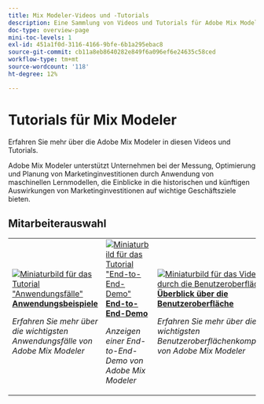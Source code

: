 ```yaml
---
title: Mix Modeler-Videos und -Tutorials
description: Eine Sammlung von Videos und Tutorials für Adobe Mix Modeler.
doc-type: overview-page
mini-toc-levels: 1
exl-id: 451a1f0d-3116-4166-9bfe-6b1a295ebac8
source-git-commit: cb11a8eb8640282e849f6a096ef6e24635c58ced
workflow-type: tm+mt
source-wordcount: '118'
ht-degree: 12%

---
```


# Tutorials für Mix Modeler

Erfahren Sie mehr über die Adobe Mix Modeler in diesen Videos und Tutorials.

Adobe Mix Modeler unterstützt Unternehmen bei der Messung, Optimierung und Planung von Marketinginvestitionen durch Anwendung von maschinellen Lernmodellen, die Einblicke in die historischen und künftigen Auswirkungen von Marketinginvestitionen auf wichtige Geschäftsziele bieten.


<div id="recs-overview-body-1"></div>
<div id="recs-overview-body-2"></div>
<div id="recs-overview-body-3"></div>
<div id="recs-overview-body-4"></div>
<div id="recs-overview-body-5"></div>
<div id="recs-overview-body-6"></div>

## Mitarbeiterauswahl

<div id="staff-picks-section">
<table style="margin-top: 0 !important">
<tr>
  <td>
    <a href="intro/use-cases.md">
      <img alt="Miniaturbild für das Tutorial &quot;Anwendungsfälle&quot;" src="https://video.tv.adobe.com/v/3424857?format=jpeg" />
    </a>
    <div>
      <a href="intro/use-cases.md">
    <strong>Anwendungsbeispiele</strong>
    </a>
    </div>
    <p>
    <em>Erfahren Sie mehr über die wichtigsten Anwendungsfälle von Adobe Mix Modeler</em>
    <p>
  </td>
  <td>
    <a href="intro/demo.md">
      <img alt="Miniaturbild für das Tutorial &quot;End-to-End-Demo&quot;" src="https://video.tv.adobe.com/v/3440794?format=jpeg" />
    </a>
    <div>
      <a href="intro/demo.md">
    <strong>End-to-End-Demo</strong>
    </a>
    </div>
    <p>
    <em>Anzeigen einer End-to-End-Demo von Adobe Mix Modeler</em>
    <p>
  </td>
  <td>
    <a href="intro/user-interface-tour.md">
      <img alt="Miniaturbild für das Video &quot;Tour durch die Benutzeroberfläche&quot;" src="https://video.tv.adobe.com/v/3424851?format=jpeg" />
    </a>
    <div>
      <a href="intro/user-interface-tour.md">
    <strong>Überblick über die Benutzeroberfläche</strong>
    </a>
    </div>
    <p>
    <em>Erfahren Sie mehr über die wichtigsten Benutzeroberflächenkomponenten von Adobe Mix Modeler</em>
    <p>
  </td>
</tr>
</table>

</div>
